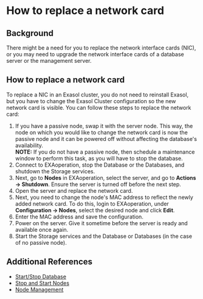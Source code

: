 # How to replace a network card 
## Background

There might be a need for you to replace the network interface cards (NIC), or you may need to upgrade the network interface cards of a database server or the management server. 

## How to replace a network card

To replace a NIC in an Exasol cluster, you do not need to reinstall Exasol, but you have to change the Exasol Cluster configuration so the new network card is visible. You can follow these steps to replace the network card:

1. If you have a passive node, swap it with the server node. This way, the node on which you would like to change the network card is now the passive node and it can be powered off without affecting the database's availability.  
**NOTE:** If you do not have a passive node, then schedule a maintenance window to perform this task, as you will have to stop the database.
2. Connect to EXAoperation, stop the Database or the Databases, and shutdown the Storage services.
3. Next, go to **Nodes** in EXAoperation, select the server, and go to **Actions -> Shutdown**. Ensure the server is turned off before the next step.
4. Open the server and replace the network card.
5. Next, you need to change the node's MAC address to reflect the newly added network card. To do this, login to EXAoperation, under **Configuration -> Nodes**, select the desired node and click **Edit**.
6. Enter the MAC address and save the configuration.
7. Power on the server. Give it sometime before the server is ready and available once again.
8. Start the Storage services and the Database or Databases (in the case of no passive node).

## Additional References

* [Start/Stop Database](https://docs.exasol.com/administration/on-premise/manage_database/start_stop_db.htm)
* [Stop and Start Nodes](https://docs.exasol.com/administration/on-premise/nodes/stop_start_nodes.htm)
* [Node Management](https://docs.exasol.com/administration/on-premise/manage_nodes.htm)
